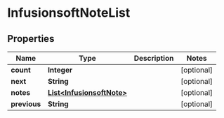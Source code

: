 
# InfusionsoftNoteList

## Properties
Name | Type | Description | Notes
------------ | ------------- | ------------- | -------------
**count** | **Integer** |  |  [optional]
**next** | **String** |  |  [optional]
**notes** | [**List&lt;InfusionsoftNote&gt;**](InfusionsoftNote.md) |  |  [optional]
**previous** | **String** |  |  [optional]



